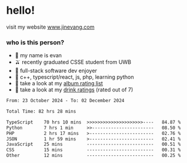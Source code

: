 # hello!

visit my website www.jinevang.com

### who is this person?
- 🦦 my name is evan                                                                  
- 🫒 recently graduated CSSE student from UWB
- 🥕 full-stack software dev enjoyer
- 🍚 c++, typescript/react, js, php, learning python
- 🎹 take a look at my [album rating list](https://bit.ly/albumratings)
- 🧋 take a look at my [drink ratings](https://bit.ly/drinkratings) (rated out of 7)

<!---
jinevang/jinevang is a ✨ special ✨ repository because its `README.md` (this file) appears on your GitHub profile.
You can click the Preview link to take a look at your changes.
--->
<!--START_SECTION:waka-->

```txt
From: 23 October 2024 - To: 02 December 2024

Total Time: 82 hrs 28 mins

TypeScript    70 hrs 10 mins  >>>>>>>>>>>>>>>>>>>>>----   84.87 %
Python        7 hrs 1 min     >>-----------------------   08.50 %
PHP           2 hrs 17 mins   >------------------------   02.76 %
JSON          1 hr 59 mins    >------------------------   02.41 %
JavaScript    25 mins         -------------------------   00.51 %
CSS           15 mins         -------------------------   00.31 %
Other         12 mins         -------------------------   00.25 %
```

<!--END_SECTION:waka-->
